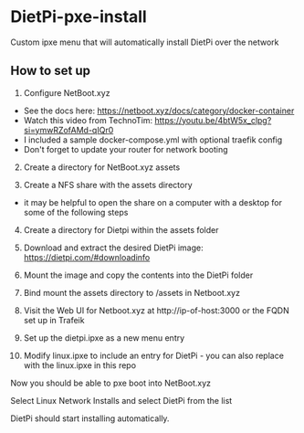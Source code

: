 # DietPi-pxe-install
Custom ipxe menu that will automatically install DietPi over the network

## How to set up
1) Configure NetBoot.xyz
  - See the docs here: https://netboot.xyz/docs/category/docker-container
  - Watch this video from TechnoTim: https://youtu.be/4btW5x_clpg?si=ymwRZofAMd-qIQr0
  - I included a sample docker-compose.yml with optional traefik config
  - Don't forget to update your router for network booting
    
2) Create a directory for NetBoot.xyz assets
   
3) Create a NFS share with the assets directory
  - it may be helpful to open the share on a computer with a desktop for some of the following steps
    
4) Create a directory for Dietpi within the assets folder
   
5) Download and extract the desired DietPi image: https://dietpi.com/#downloadinfo
   
6) Mount the image and copy the contents into the DietPi folder
   
7) Bind mount the assets directory to /assets in Netboot.xyz
   
8) Visit the Web UI for Netboot.xyz at http://ip-of-host:3000 or the FQDN set up in Trafeik
    
9) Set up the dietpi.ipxe as a new menu entry
    
10) Modify linux.ipxe to include an entry for DietPi - you can also replace with the linux.ipxe in this repo

Now you should be able to pxe boot into NetBoot.xyz

Select Linux Network Installs and select DietPi from the list

DietPi should start installing automatically.
